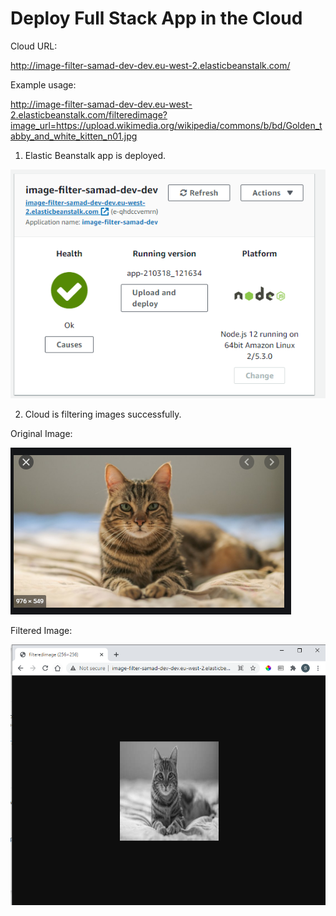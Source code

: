 # Deploy Full Stack App in the Cloud

Cloud URL:

http://image-filter-samad-dev-dev.eu-west-2.elasticbeanstalk.com/

Example usage:

http://image-filter-samad-dev-dev.eu-west-2.elasticbeanstalk.com/filteredimage?image_url=https://upload.wikimedia.org/wikipedia/commons/b/bd/Golden_tabby_and_white_kitten_n01.jpg

1. Elastic Beanstalk app is deployed.

![EbIsDeployed](EbIsDeployed.PNG)

2. Cloud is filtering images successfully.

Original Image:

![OriginalImage](OriginalImage.PNG)

Filtered Image:

![EbIsFilteringImages](EbIsFilteringImages.PNG)